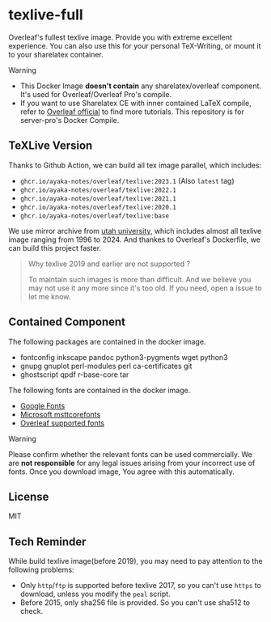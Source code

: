 # texlive-full
Overleaf's fullest texlive image. Provide you with extreme excellent experience. You can also use this for your personal TeX-Writing, or mount it to your sharelatex container.

> [!WARNING] 
> - This Docker Image **doesn't contain** any sharelatex/overleaf component. It's used for Overleaf/Overleaf Pro's compile.
> - If you want to use Sharelatex CE with inner contained LaTeX compile, refer to [Overleaf official](github.com/overleaf/overleaf) to find more tutorials. This repository is for server-pro's Docker Compile.

## TeXLive Version

Thanks to Github Action, we can build all tex image parallel, which includes:
- `ghcr.io/ayaka-notes/overleaf/texlive:2023.1` (Also `latest` tag)
- `ghcr.io/ayaka-notes/overleaf/texlive:2022.1`
- `ghcr.io/ayaka-notes/overleaf/texlive:2021.1`
- `ghcr.io/ayaka-notes/overleaf/texlive:2020.1`
- `ghcr.io/ayaka-notes/overleaf/texlive:base`

We use mirror archive from [utah university](https://ftp.math.utah.edu/pub/tex/historic/systems/texlive/), which includes almost all texlive image ranging from 1996 to 2024. And thankes to Overleaf's Dockerfile, we can build this project faster.

> Why texlive 2019 and earlier are not supported ?
>
> To maintain such images is more than difficult. And we believe you may not use it any more since it's too old. If you need, open a issue to let me know.

## Contained Component

The following packages are contained in the docker image.
- fontconfig inkscape pandoc python3-pygments wget python3
- gnupg gnuplot perl-modules perl ca-certificates git
- ghostscript qpdf r-base-core tar

The following fonts are contained in the docker image.
- [Google Fonts](https://fonts.google.com/)
- [Microsoft msttcorefonts](https://packages.ubuntu.com/jammy/ttf-mscorefonts-installer)
- [Overleaf supported fonts](https://www.overleaf.com/learn/latex/Questions/Which_OTF_or_TTF_fonts_are_supported_via_fontspec%3F)


> [!WARNING] 
> Please confirm whether the relevant fonts can be used commercially. We are **not responsible** for any legal issues arising from your incorrect use of fonts. Once you download image, You agree with this automatically.


## License
MIT


## Tech Reminder
While build texlive image(before 2019), you may need to pay attention to the following problems:
- Only `http`/`ftp` is supported before texlive 2017, so you can't use `https` to download, unless you modify the `peal` script.
- Before 2015, only sha256 file is provided. So you can't use sha512 to check.
